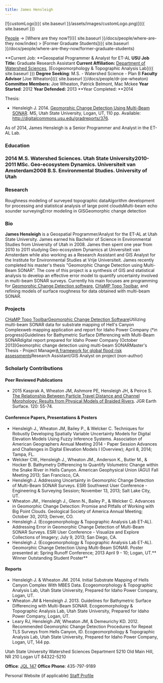 ```yaml
---
title: James Hensleigh
---
```


[![customLogo]({{ site.baseurl }}/assets/images/customLogo.png)]({{ site.baseurl }})

[People]({{site.baseurl}}/people/index) -> [Where are they now?]({{ site.baseurl }}/docs/people/where-are-they now/index) > [Former Graduate Students]({{ site.baseurl }}/docs/people/where-are-they-now/former-graduate-students)

**Current Job: **Geospatial Programmer & Analyst for ET-AL
**USU Job Title:** Graduate Research Assistant
**Current Affiliation:** [Department of Watershed Sciences](http://qcnr.usu.edu/wats/),  [Ecogeomorphology & Topographic Analysis Lab]({{ site.baseurl }})
**Degree Seeking**: M.S. - Watershed Science - Plan B
**Faculty Advisor** [Joe Wheaton]({{ site.baseurl }}/docs/people/dr-joe-wheaton)
**Committee Members:** Joe Wheaton, Patrick Belmont, Mac Mckee
**Year Started**: 2012
**Year Defended:** 2013
**Year Completed: **2014

Thesis:

- Hensleigh J. 2014. [Geomorphic Change Detection Using Multi-Beam SONAR](http://digitalcommons.usu.edu/gradreports/376). MS, Utah State University, Logan, UT, 110 pp. Available: <http://digitalcommons.usu.edu/gradreports/376>.

As of 2014, James Hensleigh is a Senior Programmer and Analyst in the ET-AL Lab.

### Education

### 2014 M.S. Watershed Sciences. Utah State University2010-2011 MSc. Geo-ecosystem Dynamics. Universiteit van Amsterdam2008 B.S. Environmental Studies. University of Utah

### Research

Roughness modeling of surveyed topographic dataAlgorithm development for processing and statistical analysis of large point cloudsMulti-beam echo sounder surveyingError modeling in GISGeomorphic change detection

### Bio

**James Hensleigh** is a Geospatial Programmer/Analyst for the ET-AL at Utah State University. James earned his Bachelor of Science in Environmental Studies from University of Utah in 2008. James then spent one year from 2010 to 2011 studying Geo-ecosystem Dynamics at Universiteit van Amsterdam while also working as a Research Assistant and GIS Analyst for the Institute for Environmental Studies at Vrije Universiteit. James recently completed his master's thesis "Geomorphic Change Detection using Multi-Beam SONAR". The core of this project is a synthesis of GIS and statistical analysis to develop an effective error model to quantify uncertainty involved in multi-beam SONAR surveys. Currently his main focuses are programming for [Geomorphic Change Detection software](http://gcd.joewheaton.org/), [CHaMP Topo Toolbar](https://sites.google.com/a/northarrowresearch.com/champtools/), and refining models of surface roughness for data obtained with multi-beam SONAR.

### Projects

[CHaMP Topo Toolbar](https://sites.google.com/a/northarrowresearch.com/champtools/)[Geomorphic Change Detection Software](http://gcd.joewheaton.org/)Utilizing multi-beam SONAR data for substrate mapping of Hell's Canyon Complexweb mapping application and report for Idaho Power Company (*in progress)Guidelines for Bathymetric Surface Differencing with Multi-Beam SONARdigital report prepared for Idaho Power Company (October 2013)Geomorphic change detection using multi-beam SONARMaster's Thesis - Project Manager[A framework for global flood risk assessments](http://www.hydrol-earth-syst-sci-discuss.net/9/9611/2012/hessd-9-9611-2012.html)Research Assistant/GIS Analyst on project (non-author)

### Scholarly Contributions

#### Peer Reviewed Publications

- 2015 Kasprak A, Wheaton JM, Ashmore PE, Hensleigh JH, & Peirce S. [The Relationship Between Particle Travel Distance and Channel Morphology: Results from Physical Models of Braided Rivers](https://www.researchgate.net/publication/269936328_The_relationship_between_particle_travel_distance_and_channel_morphology_Results_from_physical_models_of_braided_rivers). JGR Earth Surface. 120: 55-74. 

#### Conference Papers, Presentations & Posters

* Hensleigh J., Wheaton JM, Bailey P., & Welcker C. Techniques for Robustly Developing Spatially Variable Uncertainty Models for Digital Elevation Models Using Fuzzy Inference Systems. Association of American Geographers Annual Meeting 2014 - Paper Session Advances and Challenges in Digital Elevation Models I (Overview); April 8, 2014; Tampa, FL.
* Welcker CW., Hensleigh J., Wheaton JM., Anderson K., Butler M., & Hocker B. Bathymetry Differencing to Quantify Volumetric Change within the Snake River in Hells Canyon. American Geophysical Union (AGU) Fall Meeting 2013; San Francisco, CA.
* Hensleigh J. Addressing Uncertainty in Geomorphic Change Detection of Multi-Beam SONAR Surveys. ESRI Southwest User Conference - Engineering & Surveying Session; November 13, 2013; Salt Lake City, UT.
* Wheaton JM., Hensleigh J., Glenn N., Bailey P., & Welcker C. Advances in Geomorphic Change Detection: Promise and Pitfalls of Working with Big Point Clouds. Geological Society of America Annual Meeting; October 30, 2013; Denver, CO.
* Hensleigh J. (Ecogeomorphology & Topographic Analysis Lab ET-AL). Addressing Error in Geomorphic Change Detection of Multi-Beam SONAR Surveys. ESRI User Conference -  Visualize and Explore Collections of Imagery; July 9, 2013; San Diego, CA.
* Hensleigh J. (Ecogeomorphology & Topographic Analysis Lab ET-AL). Geomorphic Change Detection Using Multi-Beam SONAR. Poster presented at: Spring Runoff Conference; 2013 April 9 - 10; Logan, UT.** Winner Outstanding Student Poster**

#### Reports

* Hensleigh J. & Wheaton JM. 2014. Initial Substrate Mapping of Hells Canyon Complex With MBES Data. Ecogeomorphology & Topographic Analysis Lab, Utah State University, Prepared for Idaho Power Company, Logan, UT.
* Wheaton JM & Hensleigh J. 2013. Guidelines for Bathymetric Surface Differencing with Multi-Beam SONAR. Ecogeomorphology & Topographic Analysis Lab, Utah State University, Prepared for Idaho Power Company, Logan, UT.
* Leary RJ, Hensleigh JW, Wheaton JM, & Demeurichy KD. 2012. Recommended Geomorphic Change Detection Procedures for Repeat TLS Surveys from Hells Canyon, ID. Ecogeomorphology & Topographic Analysis Lab, Utah State University, Prepared for Idaho Power Company, Logan, UT, 144 pp.

Utah State University
Watershed Sciences Department
5210 Old Main Hill, NR 210
Logan UT 84322-5210

**Office**:  [JQL 147](http://www.usu.edu/map/index.cfm?id=47)
**Office Phone**: 435-797-9189

Personal Website (if applicable)
[Staff Profile](http://qcnr.usu.edu/wats//htm/faculty-staff/memberID=3844)

